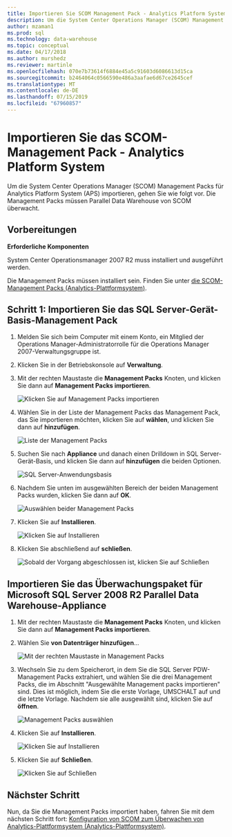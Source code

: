 ```yaml
---
title: Importieren Sie SCOM Management Pack - Analytics Platform System | Microsoft-Dokumentation
description: Um die System Center Operations Manager (SCOM) Management Packs für Analytics Platform System (APS) importieren, gehen Sie wie folgt vor. Die Management Packs müssen Parallel Data Warehouse von SCOM überwacht.
author: mzaman1
ms.prod: sql
ms.technology: data-warehouse
ms.topic: conceptual
ms.date: 04/17/2018
ms.author: murshedz
ms.reviewer: martinle
ms.openlocfilehash: 070e7b73614f6884e45a5c91603d6086613d15ca
ms.sourcegitcommit: b2464064c0566590e486a3aafae6d67ce2645cef
ms.translationtype: MT
ms.contentlocale: de-DE
ms.lasthandoff: 07/15/2019
ms.locfileid: "67960857"
---
```

# <a name="import-the-scom-management-pack---analytics-platform-system"></a>Importieren Sie das SCOM-Management Pack - Analytics Platform System
Um die System Center Operations Manager (SCOM) Management Packs für Analytics Platform System (APS) importieren, gehen Sie wie folgt vor. Die Management Packs müssen Parallel Data Warehouse von SCOM überwacht. 
  
## <a name="BeforeBegin"></a>Vorbereitungen  
**Erforderliche Komponenten**  
  
System Center Operationsmanager 2007 R2 muss installiert und ausgeführt werden.  
  
Die Management Packs müssen installiert sein. Finden Sie unter [die SCOM-Management Packs &#40;Analytics-Plattformsystem&#41;](install-the-scom-management-packs.md).  
  
## <a name="Step1"></a>Schritt 1: Importieren Sie das SQL Server-Gerät-Basis-Management Pack  
  
1.  Melden Sie sich beim Computer mit einem Konto, ein Mitglied der Operations Manager-Administratorrolle für die Operations Manager 2007-Verwaltungsgruppe ist.  
  
2.  Klicken Sie in der Betriebskonsole auf **Verwaltung**.  
  
3.  Mit der rechten Maustaste die **Management Packs** Knoten, und klicken Sie dann auf **Management Packs importieren**.  
  
    ![Klicken Sie auf Management Packs importieren](./media/import-the-scom-management-pack-for-pdw/SCOM_IMP.png "SCOM")  
  
4.  Wählen Sie in der Liste der Management Packs das Management Pack, das Sie importieren möchten, klicken Sie auf **wählen**, und klicken Sie dann auf **hinzufügen**.  
  
    ![Liste der Management Packs](./media/import-the-scom-management-pack-for-pdw/SCOM_IMP2.png "SCOM_IMP2")  
  
5.  Suchen Sie nach **Appliance** und danach einen Drilldown in SQL Server-Gerät-Basis, und klicken Sie dann auf **hinzufügen** die beiden Optionen.  
  
    ![SQL Server-Anwendungsbasis](./media/import-the-scom-management-pack-for-pdw/SCOM_IMP3.png "SCOM_IMP3")  
  
6.  Nachdem Sie unten im ausgewählten Bereich der beiden Management Packs wurden, klicken Sie dann auf **OK**.  
  
    ![Auswählen beider Management Packs](./media/import-the-scom-management-pack-for-pdw/SCOM_IMP4.png "SCOM_IMP4")  
  
7.  Klicken Sie auf **Installieren**.  
  
    ![Klicken Sie auf Installieren](./media/import-the-scom-management-pack-for-pdw/SCOM_IMP5.png "SCOM_IMP5")  
  
8.  Klicken Sie abschließend auf **schließen**.  
  
    ![Sobald der Vorgang abgeschlossen ist, klicken Sie auf Schließen](./media/import-the-scom-management-pack-for-pdw/SCOM_IMP6.png "SCOM_IMP6")  
  
## <a name="Step2"></a>Importieren Sie das Überwachungspaket für Microsoft SQL Server 2008 R2 Parallel Data Warehouse-Appliance  
  
1.  Mit der rechten Maustaste die **Management Packs** Knoten, und klicken Sie dann auf **Management Packs importieren**.  
  
2.  Wählen Sie **von Datenträger hinzufügen**...  
  
    ![Mit der rechten Maustaste in Management Packs](./media/import-the-scom-management-pack-for-pdw/SCOM_PDW.png "SCOM_PDW")  
  
3.  Wechseln Sie zu dem Speicherort, in dem Sie die SQL Server PDW-Management Packs extrahiert, und wählen Sie die drei Management Packs, die im Abschnitt "Ausgewählte Management packs importieren" sind. Dies ist möglich, indem Sie die erste Vorlage, UMSCHALT auf und die letzte Vorlage. Nachdem sie alle ausgewählt sind, klicken Sie auf **öffnen**.  
  
    ![Management Packs auswählen](./media/import-the-scom-management-pack-for-pdw/SCOM_PDW2.png "SCOM_PDW2")  
  
4.  Klicken Sie auf **Installieren**.  
  
    ![Klicken Sie auf Installieren](./media/import-the-scom-management-pack-for-pdw/SCOM_PDW3.png "SCOM_PDW3")  
  
5.  Klicken Sie auf **Schließen**.  
  
    ![Klicken Sie auf Schließen](./media/import-the-scom-management-pack-for-pdw/SCOM_PDW4.png "SCOM_PDW4")  
  
## <a name="next-step"></a>Nächster Schritt  
Nun, da Sie die Management Packs importiert haben, fahren Sie mit dem nächsten Schritt fort: [Konfiguration von SCOM zum Überwachen von Analytics-Plattformsystem &#40;Analytics-Plattformsystem&#41;](configure-scom-to-monitor-analytics-platform-system.md).  
  
<!-- MISSING LINKS ## See Also  
[Common Metadata Query Examples &#40;SQL Server PDW&#41;](../sqlpdw/common-metadata-query-examples-sql-server-pdw.md)  -->  
  
